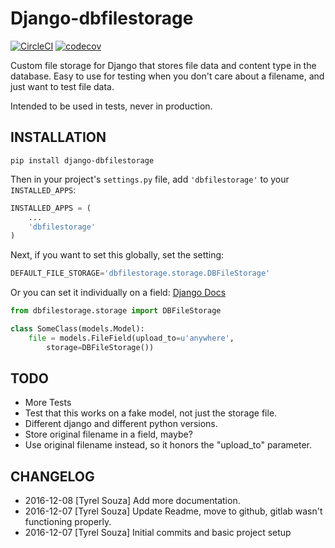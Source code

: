 # Django-dbfilestorage


[![CircleCI](https://circleci.com/gh/tyrelsouza/django-dbfilestorage.svg?style=svg)](https://circleci.com/gh/tyrelsouza/django-dbfilestorage) [![codecov](https://codecov.io/gh/tyrelsouza/django-dbfilestorage/branch/master/graph/badge.svg)](https://codecov.io/gh/tyrelsouza/django-dbfilestorage)

Custom file storage for Django that stores file data and content type in the database.
Easy to use for testing when you don't care about a filename, and just want to test file data.

Intended to be used in tests, never in production.

## INSTALLATION

```
pip install django-dbfilestorage
```

Then in your project's `settings.py` file, add `'dbfilestorage'` to your `INSTALLED_APPS`:

```python
INSTALLED_APPS = (
    ...
    'dbfilestorage'
)
```

Next, if you want to set this globally, set the setting:

```python
DEFAULT_FILE_STORAGE='dbfilestorage.storage.DBFileStorage'
```

Or you can set it individually on a field: [Django Docs](https://docs.djangoproject.com/en/1.10/ref/models/fields/#django.db.models.FileField.storage)

```python
from dbfilestorage.storage import DBFileStorage

class SomeClass(models.Model):
    file = models.FileField(upload_to=u'anywhere',
        storage=DBFileStorage())
```


## TODO

- More Tests
- Test that this works on a fake model, not just the storage file.
- Different django and different python versions.
- Store original filename in a field, maybe?
- Use original filename instead, so it honors the "upload_to" parameter.


## CHANGELOG

- 2016-12-08 [Tyrel Souza] Add more documentation.
- 2016-12-07 [Tyrel Souza] Update Readme, move to github, gitlab wasn't functioning properly.
- 2016-12-07 [Tyrel Souza] Initial commits and basic project setup
